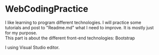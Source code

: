 # WebCodingPractice

I like learning to program different technologies. I will practice some tutorials and post to "Readme.md" what I need to improve. It is mostly just for my purpose.  
This part is about the different front-end technologies:
    Bootstrap


I using Visual Studio editor.
